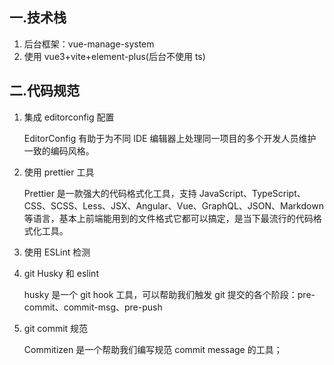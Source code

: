 ## 一.技术栈

1. 后台框架：vue-manage-system
2. 使用 vue3+vite+element-plus(后台不使用 ts)

## 二.代码规范

1. 集成 editorconfig 配置

   EditorConfig 有助于为不同 IDE 编辑器上处理同一项目的多个开发人员维护一致的编码风格。

2. 使用 prettier 工具

   Prettier 是一款强大的代码格式化工具，支持 JavaScript、TypeScript、CSS、SCSS、Less、JSX、Angular、Vue、GraphQL、JSON、Markdown 等语言，基本上前端能用到的文件格式它都可以搞定，是当下最流行的代码格式化工具。

3. 使用 ESLint 检测

4. git Husky 和 eslint

   husky 是一个 git hook 工具，可以帮助我们触发 git 提交的各个阶段：pre-commit、commit-msg、pre-push

5. git commit 规范

   Commitizen 是一个帮助我们编写规范 commit message 的工具；
